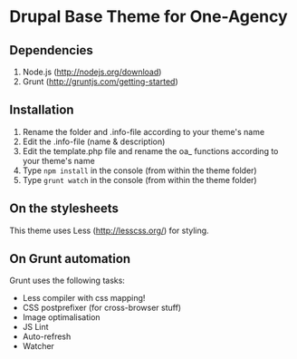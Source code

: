 # Drupal Base Theme for One-Agency

## Dependencies
1. Node.js (<http://nodejs.org/download>)
2. Grunt (<http://gruntjs.com/getting-started>)

## Installation
1. Rename the folder and .info-file according to your theme's name
2. Edit the .info-file (name & description)
3. Edit the template.php file and rename the oa_ functions according to your theme's name
4. Type `npm install` in the console (from within the theme folder)
4. Type `grunt watch` in the console (from within the theme folder)

## On the stylesheets
This theme uses Less (<http://lesscss.org/>) for styling.

## On Grunt automation
Grunt uses the following tasks:
 - Less compiler with css mapping!
 - CSS postprefixer (for cross-browser stuff)
 - Image optimalisation
 - JS Lint
 - Auto-refresh
 - Watcher